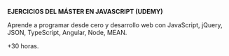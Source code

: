 <b>EJERCICIOS DEL MÁSTER EN JAVASCRIPT (UDEMY)</b>

Aprende a programar desde cero y desarrollo web con JavaScript, jQuery, JSON, TypeScript, Angular, Node, MEAN.

+30 horas.
